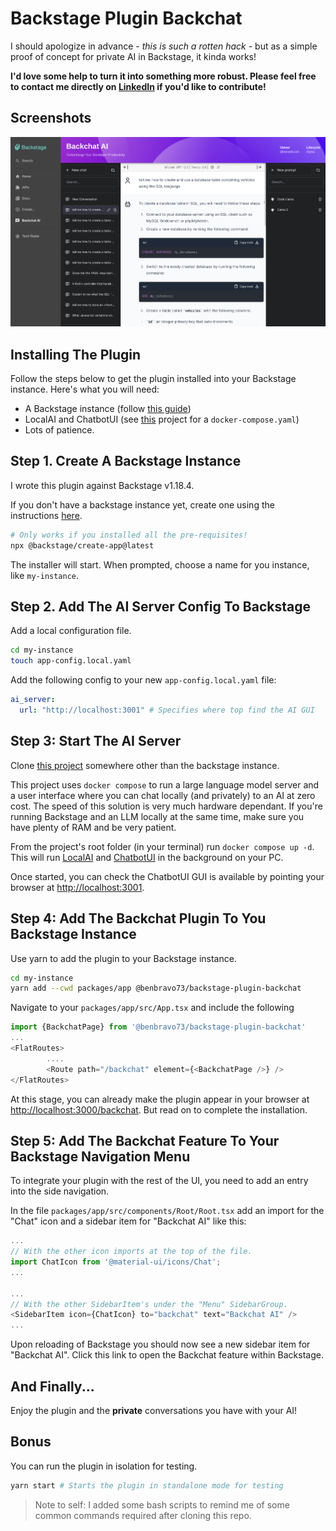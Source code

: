 # Backstage Plugin Backchat

I should apologize in advance - _this is such a rotten hack_ - but as a simple proof of concept for private AI in Backstage, it kinda works!

__I'd love some help to turn it into something more robust. Please feel free to contact me directly on [LinkedIn](https://www.linkedin.com/in/benwilcock/) if you'd like to contribute!__

## Screenshots

![The Backchat plugin after integration with a Backstage instance](/img/ui.png)

## Installing The Plugin

Follow the steps below to get the plugin installed into your Backstage instance. Here's what you will need:

* A Backstage instance (follow [this guide](https://backstage.io/docs/getting-started/))
* LocalAI and ChatbotUI (see [this](https://github.com/benwilcock/local-ai-playground) project for a `docker-compose.yaml`)
* Lots of patience.

## Step 1. Create A Backstage Instance

I wrote this plugin against Backstage v1.18.4.

If you don't have a backstage instance yet, create one using the instructions [here](https://backstage.io/docs/getting-started/).

```bash
# Only works if you installed all the pre-requisites!
npx @backstage/create-app@latest
```

The installer will start. When prompted, choose a name for you instance, like `my-instance`.

## Step 2. Add The AI Server Config To Backstage

Add a local configuration file.

```bash
cd my-instance
touch app-config.local.yaml
```

Add the following config to your new `app-config.local.yaml` file:

```yaml
ai_server:
  url: "http://localhost:3001" # Specifies where top find the AI GUI
```

## Step 3: Start The AI Server

Clone [this project](https://github.com/benwilcock/local-ai-playground) somewhere other than the backstage instance. 

This project uses `docker compose` to run a large language model server and a user interface where you can chat locally (and privately) to an AI at zero cost. The speed of this solution is very much hardware dependant. If you're running Backstage and an LLM locally at the same time, make sure you have plenty of RAM and be very patient.

From the project's root folder (in your terminal) run `docker compose up -d`. This will run [LocalAI](https://localai.io) and [ChatbotUI](https://github.com/mckaywrigley/chatbot-ui) in the background on your PC.

Once started, you can check the ChatbotUI GUI is available by pointing your browser at [http://localhost:3001](http://localhost:3001).

## Step 4: Add The Backchat Plugin To You Backstage Instance

Use yarn to add the plugin to your Backstage instance.

```bash
cd my-instance
yarn add --cwd packages/app @benbravo73/backstage-plugin-backchat
```

Navigate to your `packages/app/src/App.tsx` and include the following

```typescript
import {BackchatPage} from '@benbravo73/backstage-plugin-backchat'
...
<FlatRoutes>
        ....
        <Route path="/backchat" element={<BackchatPage />} />
</FlatRoutes>
```

At this stage, you can already make the plugin appear in your browser at [http://localhost:3000/backchat](http://localhost:3000/backchat). But read on to complete the installation.

## Step 5: Add The Backchat Feature To Your Backstage Navigation Menu

To integrate your plugin with the rest of the UI, you need to add an entry into the side navigation.

In the file `packages/app/src/components/Root/Root.tsx` add an import for the "Chat" icon and a sidebar item for "Backchat AI" like this:

```javascript
...
// With the other icon imports at the top of the file.
import ChatIcon from '@material-ui/icons/Chat';
...

...
// With the other SidebarItem's under the "Menu" SidebarGroup.
<SidebarItem icon={ChatIcon} to="backchat" text="Backchat AI" />
...
```

Upon reloading of Backstage you should now see a new sidebar item for "Backchat AI". Click this link to open the Backchat feature within Backstage.

## And Finally...

Enjoy the plugin and the **private** conversations you have with your AI!


## Bonus

You can run the plugin in isolation for testing.

```bash
yarn start # Starts the plugin in standalone mode for testing
```

> Note to self: I added some bash scripts to remind me of some common commands required after cloning this repo.